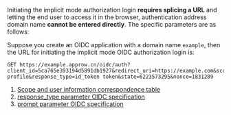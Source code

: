 <IntegrationDetailCard title="Splicing the login authorization link">

Initiating the implicit mode authorization login **requires splicing a URL** and letting the end user to access it in the browser, authentication address domain name **cannot be entered directly**. The specific parameters are as follows:

<ApiMethodSpec method="get" host="https://<Your applicaion domain name>.approw.cn" path="/oidc/auth" summary="Splice a link and ask the end user to access it in the browser to initiate an OIDC authorization login request." description="Initiating authorization requires splicing a URL for authorization and letting end users access it in the browser. The specific parameters are as follows:">
<template slot="queryParams">
<ApiMethodParam name="client_id" type="string" required description="Applicaion ID" />
<ApiMethodParam name="redirect_uri" type="string" required>

Callback address. After the user is successfully authenticated by the OP, the OP will send the id_token and access_token to this address in the form of URL hash. This value **must** appear in the **callback address** configured in the console, otherwise, the OP is not allowed to call back to this address. When the implicit mode is enabled, **it is recommended to use the HTTPS address for all** redirect_uri **configured in the console**, otherwise, the access_token will be transmitted in plaintext, which causes security risks. If you want to use the HTTP address, please enable 「**Don't enforce Https for implicit mode callback**」 in the console.

</ApiMethodParam>
<ApiMethodParam name="scope" type="string" required>

The permission that needs to be requested must include **openid**. If you need to **get the phone number** and **email**, phone email needs to be included. Multiple scopes should be **separated by spaces**. At the same time, id_token will contain related fields. **The implicit mode does not support returning refresh_token**, so the offline_access field is invalid.

</ApiMethodParam>
<ApiMethodParam name="response_type" type="string" required>

Return type, optional values are id_token, id_token token. The meaning is that after successful authentication, OP returns id_token and access_token. [Refer to OIDC specifications](https://openid.net/specs/openid-connect-core-1_0.html#AuthorizationExamples).

</ApiMethodParam>
<ApiMethodParam name="state" type="string" required description="A random string used to prevent CSRF attacks. If the state value in the response is different from the state value set before the request is sent, it means that it is under attack." />
<ApiMethodParam name="nonce" type="string" required>

A random string used to prevent Replay attacks. **It is required in implicit mode**.

</ApiMethodParam>
<ApiMethodParam name="prompt" type="string">

Can be none, login, consent or select_account, which specifies the interaction mode between OP and End-User. [Refer to OIDC specifications](https://openid.net/specs/openid-connect-core-1_0.html#AuthRequest).

</ApiMethodParam>
</template>

</ApiMethodSpec>

Suppose you create an OIDC application with a domain name `example`, then the URL for initiating the implicit mode OIDC authorization login is:

```
GET https://example.approw.cn/oidc/auth?client_id=5ca765e393194d5891db1927&redirect_uri=https://example.com&scope=openid profile&response_type=id_token token&state=6223573295&nonce=1831289
```

1. [Scope and user information correspondence table](/docs/en/concepts/oidc-common-questions.md#information-stored-in-socpe)
2. [response_type parameter OIDC specification](https://openid.net/specs/openid-connect-core-1_0.html#AuthRequest)
3. [prompt parameter OIDC specification](https://openid.net/specs/openid-connect-core-1_0.html#AuthRequest)

</IntegrationDetailCard>
